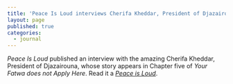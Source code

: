 ```yaml
---
title: 'Peace Is Loud interviews Cherifa Kheddar, President of Djazairouna'
layout: page
published: true
categories:
  - journal
---
```


*Peace Is Loud* published an interview with the amazing Cherifa Kheddar, President of Djazairouna, whose story appears in Chapter five of *Your Fatwa does not Apply Here*. Read it a [*Peace is Loud*](http://www.peaceisloud.org/blog/cherifa-kheddar-on-algerian-women-confronting-extremism).